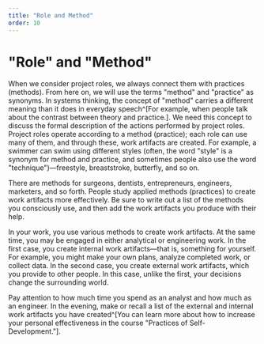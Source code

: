 ```yaml
---
title: "Role and Method"
order: 10
---
```


# "Role" and "Method"

When we consider project roles, we always connect them with practices (methods). From here on, we will use the terms "method" and "practice" as synonyms. In systems thinking, the concept of "method" carries a different meaning than it does in everyday speech^[For example, when people talk about the contrast between theory and practice.]. We need this concept to discuss the formal description of the actions performed by project roles. Project roles operate according to a method (practice); each role can use many of them, and through these, work artifacts are created. For example, a swimmer can swim using different styles (often, the word "style" is a synonym for method and practice, and sometimes people also use the word "technique")—freestyle, breaststroke, butterfly, and so on.

There are methods for surgeons, dentists, entrepreneurs, engineers, marketers, and so forth. People study applied methods (practices) to create work artifacts more effectively. Be sure to write out a list of the methods you consciously use, and then add the work artifacts you produce with their help.

In your work, you use various methods to create work artifacts. At the same time, you may be engaged in either analytical or engineering work. In the first case, you create internal work artifacts—that is, something for yourself. For example, you might make your own plans, analyze completed work, or collect data. In the second case, you create external work artifacts, which you provide to other people. In this case, unlike the first, your decisions change the surrounding world.

Pay attention to how much time you spend as an analyst and how much as an engineer. In the evening, make or recall a list of the external and internal work artifacts you have created^[You can learn more about how to increase your personal effectiveness in the course "Practices of Self-Development."].